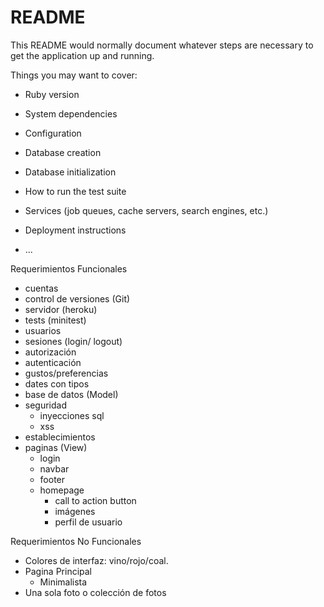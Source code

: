 # README

This README would normally document whatever steps are necessary to get the
application up and running.

Things you may want to cover:

* Ruby version

* System dependencies

* Configuration

* Database creation

* Database initialization

* How to run the test suite

* Services (job queues, cache servers, search engines, etc.)

* Deployment instructions

* ...



Requerimientos Funcionales
   + cuentas
   + control de versiones (Git)
   + servidor (heroku)
   + tests (minitest)
   + usuarios
   + sesiones (login/ logout)
   + autorización
   + autenticación
   + gustos/preferencias
   + dates con tipos
   + base de datos (Model)
   + seguridad
       + inyecciones sql
       + xss
   + establecimientos 
   + paginas (View)
       + login
       + navbar
       + footer
       + homepage
           + call to action button
           + imágenes
           + perfil de usuario

Requerimientos No Funcionales
  + Colores de interfaz: vino/rojo/coal.
  + Pagina Principal
      + Minimalista
  + Una sola foto o colección de fotos
